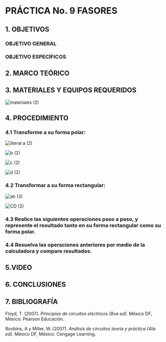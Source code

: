 #  PRÁCTICA No. 9 FASORES
## 1. OBJETIVOS
### OBJETIVO GENERAL
### OBJETIVO ESPECÍFICOS
## 2. MARCO TEÓRICO
## 3. MATERIALES Y EQUIPOS REQUERIDOS

![materiales (2)](https://user-images.githubusercontent.com/84431598/132755922-76b282a8-39fc-4189-a0e8-2e5bb3171406.png)

## 4. PROCEDIMIENTO
### 4.1 Transforme a su forma polar:

![literal a (2)](https://user-images.githubusercontent.com/84431598/132930310-4f6d7487-21df-45d9-b490-74a2b63dee15.png)

![b (2)](https://user-images.githubusercontent.com/84431598/132930355-5715a759-dc49-4364-b5ca-89267615152e.png)

![c (2)](https://user-images.githubusercontent.com/84431598/132930397-2e24215e-7785-4ed8-933c-1c1558c03f6f.png)

![d (2)](https://user-images.githubusercontent.com/84431598/132930440-666a508d-d9be-4440-9274-3666200eef3b.png)

### 4.2 Transformar a su forma rectangular:

![ab (3)](https://user-images.githubusercontent.com/84458025/132931338-7bab081b-b9f4-474a-82cc-19f1a47401e8.png)

![CD (2)](https://user-images.githubusercontent.com/84458025/132931370-5e5957cb-7051-4917-9d95-b1f6c9caa365.png)

### 4.3 Realice las siguientes operaciones paso a paso, y represente el resultado tanto en su  forma rectangular como su forma polar.

### 4.4  Resuelva las operaciones anteriores por medio de la calculadora y compare resultados.
## 5.VIDEO
## 6. CONCLUSIONES
## 7. BIBLIOGRAFÍA
Floyd, T. (2007). *Principios de circuitos eléctricos (8va ed).* México DF, México: Pearson Educación.

Roobins, A y Miller, W. (2007). *Análisis de circuitos teoría y práctica (4ta ed).* México DF, México: Cengage Learning.

